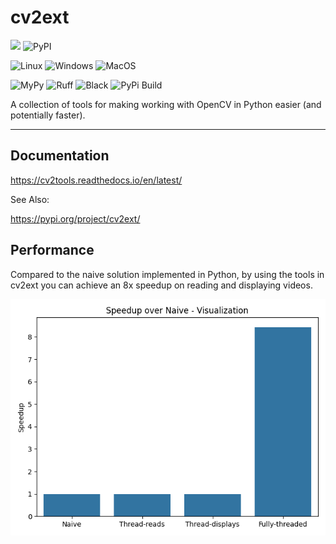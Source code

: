 # cv2ext

[![](https://img.shields.io/pypi/pyversions/cv2ext.svg)](https://pypi.org/pypi/cv2ext/)
![PyPI](https://img.shields.io/pypi/v/cv2ext.svg?style=plastic)

![Linux](https://github.com/justincdavis/cv2ext/actions/workflows/unittests-ubuntu.yaml/badge.svg?branch=main)
![Windows](https://github.com/justincdavis/cv2ext/actions/workflows/unittests-windows.yaml/badge.svg?branch=main)
![MacOS](https://github.com/justincdavis/cv2ext/actions/workflows/unittests-macos.yaml/badge.svg?branch=main)

![MyPy](https://github.com/justincdavis/cv2ext/actions/workflows/mypy.yaml/badge.svg?branch=main)
![Ruff](https://github.com/justincdavis/cv2ext/actions/workflows/ruff.yaml/badge.svg?branch=main)
![Black](https://github.com/justincdavis/cv2ext/actions/workflows/black.yaml/badge.svg?branch=main)
![PyPi Build](https://github.com/justincdavis/cv2ext/actions/workflows/build-check.yaml/badge.svg?branch=main)

A collection of tools for making working with OpenCV in Python easier (and potentially faster).

---

## Documentation

https://cv2tools.readthedocs.io/en/latest/

See Also:

https://pypi.org/project/cv2ext/


## Performance

Compared to the naive solution implemented in Python,
by using the tools in cv2ext you can achieve an 8x speedup
on reading and displaying videos.

![Performance](benchmarks/visual/showplot.png)
